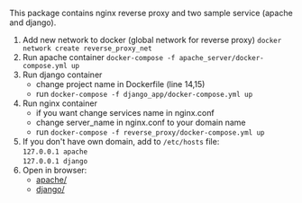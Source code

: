 This package contains nginx reverse proxy and two sample service (apache and django).

 1. Add new network to docker (global network for reverse proxy)
`docker network create reverse_proxy_net`
1. Run apache container
`docker-compose -f apache_server/docker-compose.yml up`
2. Run django container
	* change project name in Dockerfile (line 14,15)
	* run `docker-compose -f django_app/docker-compose.yml up`
3. Run nginx container
	* if you want change services name in nginx.conf 
	* change server_name in nginx.conf to your domain name
	* run `docker-compose -f reverse_proxy/docker-compose.yml up`
4. If you don't have own domain, add to `/etc/hosts` file:  
	`127.0.0.1 apache`  
	`127.0.0.1 django`
5. Open in browser:
	* [apache/](http://apache/)
	* [django/](http://django/)
